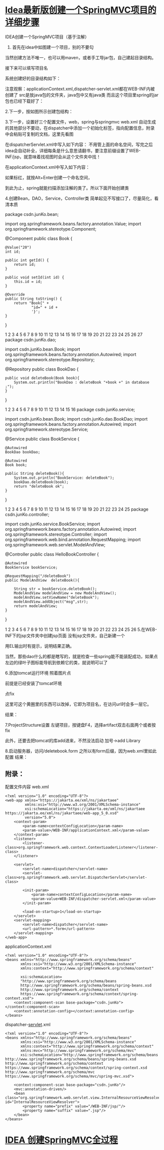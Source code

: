# [Idea最新版创建一个SpringMVC项目的详细步骤](https://blog.csdn.net/qq_36223406/article/details/120850022)

IDEA创建一个SpringMVC项目（基于注解）
1. 首先在idea中如图建一个项目，别的不要勾


当然创建方法不唯一，也可以用maven，或者手工导jar包，自己建起目录结构。

接下来可以填写项目名

系统创建好的目录结构如下：


注意观察：applicationContext.xml,dispatcher-servlet.xml都在WEB-INF内被创建了
src是放java包的文件夹，java包中又有java类
而且这个项目里spring的jar包也已经下载好了：


2.下一步，按如图所示创建包结构：


3.下一步，设置好三个配置文件，web，spring与springmvc
web.xml
自动生成的其他部分不要动，在dispatcher中添加一个初始化标签，指向配置信息，附录中会粘贴可复制的文档，这里先看图


在dispatcherServlet.xml中写入如下内容：
不用管上面的命名空间，写完之后idea会自动补全，详细每条是什么意思请翻书，要注意前缀设置了WEB-INF/jsp，就意味着找视图时会从这个文件夹中找！


在applicationContext.xml中写入如下内容：


如果标红，就按Alt+Enter创建一个命名空间，


到此为止，spring就能扫描添加注解的类了。所以下面开始创建类

4.创建Bean，DAO，Service，Controller类
简单起见不写接口了，尽量简化，看清本质

package csdn.junKo.bean;

import org.springframework.beans.factory.annotation.Value;
import org.springframework.stereotype.Component;

@Component
public class Book {

    @Value("20")
    int id;
    
    public int getId() {
        return id;
    }
    
    public void setId(int id) {
        this.id = id;
    }
    
    @Override
    public String toString() {
        return "Book{" +
                "id=" + id +
                '}';
    }
}


1
2
3
4
5
6
7
8
9
10
11
12
13
14
15
16
17
18
19
20
21
22
23
24
25
26
27
package csdn.junKo.dao;


import csdn.junKo.bean.Book;
import org.springframework.beans.factory.annotation.Autowired;
import org.springframework.stereotype.Repository;

@Repository
public class BookDao {

    public void deleteBook(Book book){
        System.out.println("BookDao : deleteBook "+book +" in database ;");
    }
}


1
2
3
4
5
6
7
8
9
10
11
12
13
14
15
16
package csdn.junKo.service;


import csdn.junKo.bean.Book;
import csdn.junKo.dao.BookDao;
import org.springframework.beans.factory.annotation.Autowired;
import org.springframework.stereotype.Service;

@Service
public class BookService {

    @Autowired
    BookDao bookDao;
    
    @Autowired
    Book book;
    
    public String deleteBook(){
        System.out.println("BookService: deleteBook");
        bookDao.deleteBook(book);
        return "deleteBook ok";
    }
}


1
2
3
4
5
6
7
8
9
10
11
12
13
14
15
16
17
18
19
20
21
22
23
24
25
package csdn.junKo.controller;


import csdn.junKo.service.BookService;
import org.springframework.beans.factory.annotation.Autowired;
import org.springframework.stereotype.Controller;
import org.springframework.web.bind.annotation.RequestMapping;
import org.springframework.web.servlet.ModelAndView;

@Controller
public class HelloBookController {

    @Autowired
    BookService bookService;
    
    @RequestMapping("/deleteBook")
    public ModelAndView  deleteBook(){
    
        String str = bookService.deleteBook();
        ModelAndView modelAndView = new ModelAndView();
        modelAndView.setViewName("deleteBook");
        modelAndView.addObject("msg",str);
        return modelAndView;
    }
}

1
2
3
4
5
6
7
8
9
10
11
12
13
14
15
16
17
18
19
20
21
22
23
24
25
26
5.在WEB-INF下的jsp文件夹中创建jsp页面
没有jsp文件夹，自己新建一个

用EL输出时有提示，说明结果正确。

当然，那些dao什么的都是瞎写的，就是检查一些spring能不能装配成功，如果点左边的绿叶子图标能导航到依赖它的类，就说明可以了


6.添加tomcat运行环境
照着图片点



前提是已经安装了tomcat环境

点fix

这里可这个黄圈里的东西可以改掉，它即为项目名，在访问url时会多一层它。

结果：

7.ProjectStructure设置
左键项目，按键盘F4，选择artifact双击右面两个或者按fix

此外，还要去把tomcat的库add进来，不然没法启动
加号->add Library


8.启动服务器，访问/deletebook.form
之所以有form后缀，因为web.xml里如此配置
结果：

## 附录：

配置文件内容
web.xml

```
<?xml version="1.0" encoding="UTF-8"?>
<web-app xmlns="https://jakarta.ee/xml/ns/jakartaee"
         xmlns:xsi="http://www.w3.org/2001/XMLSchema-instance"
         xsi:schemaLocation="https://jakarta.ee/xml/ns/jakartaee https://jakarta.ee/xml/ns/jakartaee/web-app_5_0.xsd"
         version="5.0">
    <context-param>
        <param-name>contextConfigLocation</param-name>
        <param-value>/WEB-INF/applicationContext.xml</param-value>
    </context-param>
    <listener>
        <listener-class>org.springframework.web.context.ContextLoaderListener</listener-class>
    </listener>

    <servlet>
        <servlet-name>dispatcher</servlet-name>
        <servlet-class>org.springframework.web.servlet.DispatcherServlet</servlet-class>

        <init-param>
            <param-name>contextConfigLocation</param-name>
            <param-value>WEB-INF/dispatcher-servlet.xml</param-value>
        </init-param>

        <load-on-startup>1</load-on-startup>
    </servlet>
    <servlet-mapping>
        <servlet-name>dispatcher</servlet-name>
        <url-pattern>*.form</url-pattern>
    </servlet-mapping>
</web-app>
```

applicationContext.xml

```
<?xml version="1.0" encoding="UTF-8"?>
<beans xmlns="http://www.springframework.org/schema/beans"
       xmlns:xsi="http://www.w3.org/2001/XMLSchema-instance"
       xmlns:context="http://www.springframework.org/schema/context"

       xsi:schemaLocation=
       "http://www.springframework.org/schema/beans 
       http://www.springframework.org/schema/beans/spring-beans.xsd 
       http://www.springframework.org/schema/context 
       https://www.springframework.org/schema/context/spring-context.xsd">
    <context:component-scan base-package="csdn.junKo"></context:component-scan>
    <context:annotation-config></context:annotation-config>
</beans>
```

dispatcher-[servlet](https://so.csdn.net/so/search?q=servlet&spm=1001.2101.3001.7020).xml

```
<?xml version="1.0" encoding="UTF-8"?>
<beans xmlns="http://www.springframework.org/schema/beans"
       xmlns:xsi="http://www.w3.org/2001/XMLSchema-instance"
       xmlns:context="http://www.springframework.org/schema/context"
       xmlns:mvc="http://www.springframework.org/schema/mvc"
       xsi:schemaLocation="http://www.springframework.org/schema/beans http://www.springframework.org/schema/beans/spring-beans.xsd http://www.springframework.org/schema/context https://www.springframework.org/schema/context/spring-context.xsd http://www.springframework.org/schema/mvc https://www.springframework.org/schema/mvc/spring-mvc.xsd">

    <context:component-scan base-package="csdn.junKo"/>
    <mvc:annotation-driven/>
    <bean class="org.springframework.web.servlet.view.InternalResourceViewResolver" id="InternalResourceViewResolver">
        <property name="prefix" value="/WEB-INF/jsp/"/>
        <property name="suffix" value=".jsp"/>
    </bean>
</beans>
```



# [IDEA 创建SpringMVC全过程](https://blog.csdn.net/gdvfs12/article/details/121739522)